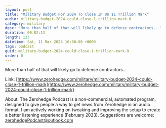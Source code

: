```yaml
---
layout: post
title: "Military Budget For 2024 To Close In On $1 Trillion Mark"
audio: military-budget-2024-could-close-1-trillion-mark-0
category: military
desc: "More than half of that will likely go to defense contractors..."
duration: 00:02:13
length: 133
datetime: Sat, 11 Mar 2023 16:30:00 +0000
tags: podcast
guid: military-budget-2024-could-close-1-trillion-mark-0
order: 0
---
```

More than half of that will likely go to defense contractors...

Link: [https://www.zerohedge.com/military/military-budget-2024-could-close-1-trillion-mark](https://www.zerohedge.com/military/military-budget-2024-could-close-1-trillion-mark)

About: The Zerohedge Podcast is a non-commercial, automated program, designed to give people a way to get news from Zerohedge in an audio format.  I am actively working on tweaking and improving the setup to create a better listening experience (February 2023).  Suggestions are welcome: [zerohedgePodcast@outlook.com](mailto:zerohedgePodcast@outlook.com)